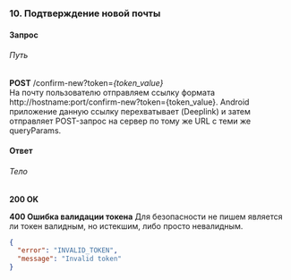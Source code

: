 ### 10. Подтверждение новой почты
#### Запрос
###### Путь
**POST** /confirm-new?token=*{token_value}*<br>
На почту пользователю отправляем ссылку формата http://hostname:port/confirm-new?token={token_value}. Android приложение данную ссылку перехватывает (Deeplink) и затем отправляет POST-запрос на сервер по тому же URL с теми же queryParams.
#### Ответ
###### Тело
**200 OK**

**400 Ошибка валидации токена**
Для безопасности не пишем является ли токен валидным, но истекшим, либо просто невалидным.
```json
{
  "error": "INVALID_TOKEN",
  "message": "Invalid token"
}
```